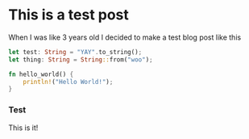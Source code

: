 # This is a test post

When I was like 3 years old I decided to make a test blog post like this


```rust
let test: String = "YAY".to_string();
let thing: String = String::from("woo");

fn hello_world() {
    println!("Hello World!");
}
```

### Test

This is it!